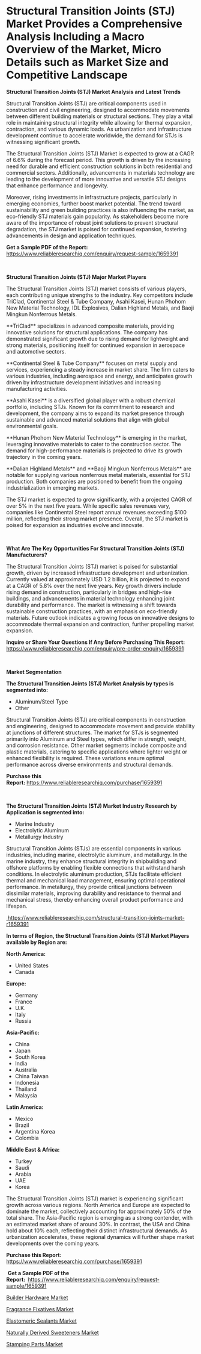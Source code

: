 <p><h1>Structural Transition Joints (STJ) Market Provides a Comprehensive Analysis Including a Macro Overview of the Market, Micro Details such as Market Size and Competitive Landscape</h1></p><p><strong>Structural Transition Joints (STJ) Market Analysis and Latest Trends</strong></p>
<p><p>Structural Transition Joints (STJ) are critical components used in construction and civil engineering, designed to accommodate movements between different building materials or structural sections. They play a vital role in maintaining structural integrity while allowing for thermal expansion, contraction, and various dynamic loads. As urbanization and infrastructure development continue to accelerate worldwide, the demand for STJs is witnessing significant growth.</p><p>The Structural Transition Joints (STJ) Market is expected to grow at a CAGR of 6.6% during the forecast period. This growth is driven by the increasing need for durable and efficient construction solutions in both residential and commercial sectors. Additionally, advancements in materials technology are leading to the development of more innovative and versatile STJ designs that enhance performance and longevity. </p><p>Moreover, rising investments in infrastructure projects, particularly in emerging economies, further boost market potential. The trend toward sustainability and green building practices is also influencing the market, as eco-friendly STJ materials gain popularity. As stakeholders become more aware of the importance of robust joint solutions to prevent structural degradation, the STJ market is poised for continued expansion, fostering advancements in design and application techniques.</p></p>
<p><strong>Get a Sample PDF of the Report:&nbsp;</strong> <a href="https://www.reliableresearchiq.com/enquiry/request-sample/1659391?utm_campaign=1834&utm_medium=2&utm_source=Github&utm_content=ia&utm_term=09122024&utm_id=structural-transition-joints-stj">https://www.reliableresearchiq.com/enquiry/request-sample/1659391</a></p>
<p>&nbsp;</p>
<p><strong>Structural Transition Joints (STJ) Major Market Players</strong></p>
<p><p>The Structural Transition Joints (STJ) market consists of various players, each contributing unique strengths to the industry. Key competitors include TriClad, Continental Steel & Tube Company, Asahi Kasei, Hunan Phohom New Material Technology, IDL Explosives, Dalian Highland Metals, and Baoji Mingkun Nonferrous Metals.</p><p>**TriClad** specializes in advanced composite materials, providing innovative solutions for structural applications. The company has demonstrated significant growth due to rising demand for lightweight and strong materials, positioning itself for continued expansion in aerospace and automotive sectors.</p><p>**Continental Steel & Tube Company** focuses on metal supply and services, experiencing a steady increase in market share. The firm caters to various industries, including aerospace and energy, and anticipates growth driven by infrastructure development initiatives and increasing manufacturing activities.</p><p>**Asahi Kasei** is a diversified global player with a robust chemical portfolio, including STJs. Known for its commitment to research and development, the company aims to expand its market presence through sustainable and advanced material solutions that align with global environmental goals.</p><p>**Hunan Phohom New Material Technology** is emerging in the market, leveraging innovative materials to cater to the construction sector. The demand for high-performance materials is projected to drive its growth trajectory in the coming years.</p><p>**Dalian Highland Metals** and **Baoji Mingkun Nonferrous Metals** are notable for supplying various nonferrous metal materials, essential for STJ production. Both companies are positioned to benefit from the ongoing industrialization in emerging markets.</p><p>The STJ market is expected to grow significantly, with a projected CAGR of over 5% in the next five years. While specific sales revenues vary, companies like Continental Steel report annual revenues exceeding $100 million, reflecting their strong market presence. Overall, the STJ market is poised for expansion as industries evolve and innovate.</p></p>
<p>&nbsp;</p>
<p><strong>What Are The Key Opportunities For Structural Transition Joints (STJ) Manufacturers?</strong></p>
<p><p>The Structural Transition Joints (STJ) market is poised for substantial growth, driven by increased infrastructure development and urbanization. Currently valued at approximately USD 1.2 billion, it is projected to expand at a CAGR of 5.8% over the next five years. Key growth drivers include rising demand in construction, particularly in bridges and high-rise buildings, and advancements in material technology enhancing joint durability and performance. The market is witnessing a shift towards sustainable construction practices, with an emphasis on eco-friendly materials. Future outlook indicates a growing focus on innovative designs to accommodate thermal expansion and contraction, further propelling market expansion.</p></p>
<p><strong>Inquire or Share Your Questions If Any Before Purchasing This Report:</strong> <a href="https://www.reliableresearchiq.com/enquiry/pre-order-enquiry/1659391?utm_campaign=1834&utm_medium=2&utm_source=Github&utm_content=ia&utm_term=09122024&utm_id=structural-transition-joints-stj">https://www.reliableresearchiq.com/enquiry/pre-order-enquiry/1659391</a></p>
<p>&nbsp;</p>
<p><strong>Market Segmentation</strong></p>
<p><strong>The Structural Transition Joints (STJ) Market Analysis by types is segmented into:</strong></p>
<p><ul><li>Aluminum/Steel Type</li><li>Other</li></ul></p>
<p><p>Structural Transition Joints (STJ) are critical components in construction and engineering, designed to accommodate movement and provide stability at junctions of different structures. The market for STJs is segmented primarily into Aluminum and Steel types, which differ in strength, weight, and corrosion resistance. Other market segments include composite and plastic materials, catering to specific applications where lighter weight or enhanced flexibility is required. These variations ensure optimal performance across diverse environments and structural demands.</p></p>
<p><strong>Purchase this Report:&nbsp;</strong><a href="https://www.reliableresearchiq.com/purchase/1659391?utm_campaign=1834&utm_medium=2&utm_source=Github&utm_content=ia&utm_term=09122024&utm_id=structural-transition-joints-stj">https://www.reliableresearchiq.com/purchase/1659391</a></p>
<p>&nbsp;</p>
<p><strong>The Structural Transition Joints (STJ) Market Industry Research by Application is segmented into:</strong></p>
<p><ul><li>Marine Industry</li><li>Electrolytic Aluminum</li><li>Metallurgy Industry</li></ul></p>
<p><p>Structural Transition Joints (STJs) are essential components in various industries, including marine, electrolytic aluminum, and metallurgy. In the marine industry, they enhance structural integrity in shipbuilding and offshore platforms by enabling flexible connections that withstand harsh conditions. In electrolytic aluminum production, STJs facilitate efficient thermal and mechanical load management, ensuring optimal operational performance. In metallurgy, they provide critical junctions between dissimilar materials, improving durability and resistance to thermal and mechanical stress, thereby enhancing overall product performance and lifespan.</p></p>
<p><a href="https://www.reliableresearchiq.com/structural-transition-joints-market-r1659391?utm_campaign=1834&utm_medium=2&utm_source=Github&utm_content=ia&utm_term=09122024&utm_id=structural-transition-joints-stj">&nbsp;https://www.reliableresearchiq.com/structural-transition-joints-market-r1659391</a></p>
<p><strong>In terms of Region, the Structural Transition Joints (STJ) Market Players available by Region are:</strong></p>
<p>
    <p> <strong> North America: </strong>
        <ul>
            <li>United States</li>
            <li>Canada</li>
        </ul>
        </p> 
    <p> <strong> Europe: </strong>
        <ul>
            <li>Germany</li>
            <li>France</li>
            <li>U.K.</li>
            <li>Italy</li>
            <li>Russia</li>
        </ul>
        </p> 
    <p> <strong> Asia-Pacific: </strong>
        <ul>
            <li>China</li>
            <li>Japan</li>
            <li>South Korea</li>
            <li>India</li>
            <li>Australia</li>
            <li>China Taiwan</li>
            <li>Indonesia</li>
            <li>Thailand</li>
            <li>Malaysia</li>
        </ul>
        </p> 
    <p> <strong> Latin America: </strong>
        <ul>
            <li>Mexico</li>
            <li>Brazil</li>
            <li>Argentina Korea</li>
            <li>Colombia</li>
        </ul>
        </p> 
    <p> <strong> Middle East & Africa: </strong>
        <ul>
            <li>Turkey</li>
            <li>Saudi</li>
            <li>Arabia</li>
            <li>UAE</li>
            <li>Korea</li>
        </ul>
    </p>
    </p>
<p><p>The Structural Transition Joints (STJ) market is experiencing significant growth across various regions. North America and Europe are expected to dominate the market, collectively accounting for approximately 50% of the total share. The Asia-Pacific region is emerging as a strong contender, with an estimated market share of around 30%. In contrast, the USA and China hold about 10% each, reflecting their distinct infrastructural demands. As urbanization accelerates, these regional dynamics will further shape market developments over the coming years.</p></p>
<p><strong>Purchase this Report: </strong><a href="https://www.reliableresearchiq.com/purchase/1659391?utm_campaign=1834&utm_medium=2&utm_source=Github&utm_content=ia&utm_term=09122024&utm_id=structural-transition-joints-stj">https://www.reliableresearchiq.com/purchase/1659391</a></p>
<p>&nbsp;<strong>Get a Sample PDF of the Report:&nbsp;&nbsp;</strong><a href="https://www.reliableresearchiq.com/enquiry/request-sample/1659391?utm_campaign=1834&utm_medium=2&utm_source=Github&utm_content=ia&utm_term=09122024&utm_id=structural-transition-joints-stj">https://www.reliableresearchiq.com/enquiry/request-sample/1659391</a></p>
<p><strong></strong></p>
<p><p><a href="https://www.linkedin.com/pulse/builder-hardware-market-analysis-report-2024-2031-macro-microeconomic-dhgzf?utm_campaign=1834&utm_medium=2&utm_source=Github&utm_content=ia&utm_term=09122024&utm_id=structural-transition-joints-stj">Builder Hardware Market</a></p><p><a href="https://www.linkedin.com/pulse/key-metrics-fragrance-fixatives-market-report-size-growth-6xixe?utm_campaign=1834&utm_medium=2&utm_source=Github&utm_content=ia&utm_term=09122024&utm_id=structural-transition-joints-stj">Fragrance Fixatives Market</a></p><p><a href="https://www.linkedin.com/pulse/elastomeric-sealants-market-research-key-insights-driving-xgjef?utm_campaign=1834&utm_medium=2&utm_source=Github&utm_content=ia&utm_term=09122024&utm_id=structural-transition-joints-stj">Elastomeric Sealants Market</a></p><p><a href="https://www.linkedin.com/pulse/naturally-derived-sweeteners-market-growth-2024-2031-factors-7vbpe?utm_campaign=1834&utm_medium=2&utm_source=Github&utm_content=ia&utm_term=09122024&utm_id=structural-transition-joints-stj">Naturally Derived Sweeteners Market</a></p><p><a href="https://www.linkedin.com/pulse/stamping-parts-market-structure-size-analysis-cagr-14-from-2024-2031-okoxf?utm_campaign=1834&utm_medium=2&utm_source=Github&utm_content=ia&utm_term=09122024&utm_id=structural-transition-joints-stj">Stamping Parts Market</a></p></p>